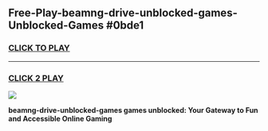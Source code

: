 
## Free-Play-beamng-drive-unblocked-games-Unblocked-Games #0bde1
<h3>
<a href="https://news.freeplayer.one?title=beamng-drive-unblocked-games&ref=8M">CLICK TO PLAY</a></h3>
<hr>

<h3>
<a href="https://news.freeplayer.one?title=beamng-drive-unblocked-games&ref=8M">CLICK 2 PLAY</a>
  
</h3>

<a href="https://news.freeplayer.one?title=beamng-drive-unblocked-games&ref=8M"><img src="https://clearcache.store/games.png"></a>


**beamng-drive-unblocked-games games unblocked: Your Gateway to Fun and Accessible Online Gaming**
